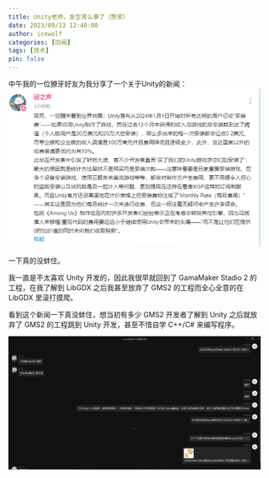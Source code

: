 ```yaml
---
title: Unity老师，发生肾么事了（憋笑）
date: 2023/09/13 12:40:00
author: icewolf
categories: [旧闻]
tags: [技术]
pin: false
---
```



中午我的一位獠牙好友为我分享了一个关于Unity的新闻：
![Bilibili动态](assets/img/post/unityWhatUp-1.png)

一下真的没蚌住。

我一直是不太喜欢 Unity 开发的，因此我很早就回到了 GamaMaker Stadio 2 的工程，在我了解到 LibGDX 之后我甚至放弃了 GMS2 的工程而全心全意的在 LibGDX 里滚打摸爬。

看到这个新闻一下真没蚌住，想当初有多少 GMS2 开发者了解到 Unity 之后就放弃了 GMS2 的工程跳到 Unity 开发，甚至不惜自学 C++/C# 来编写程序。

![好友的聊天记录](assets/img/post/unityWhatUp-2.png)